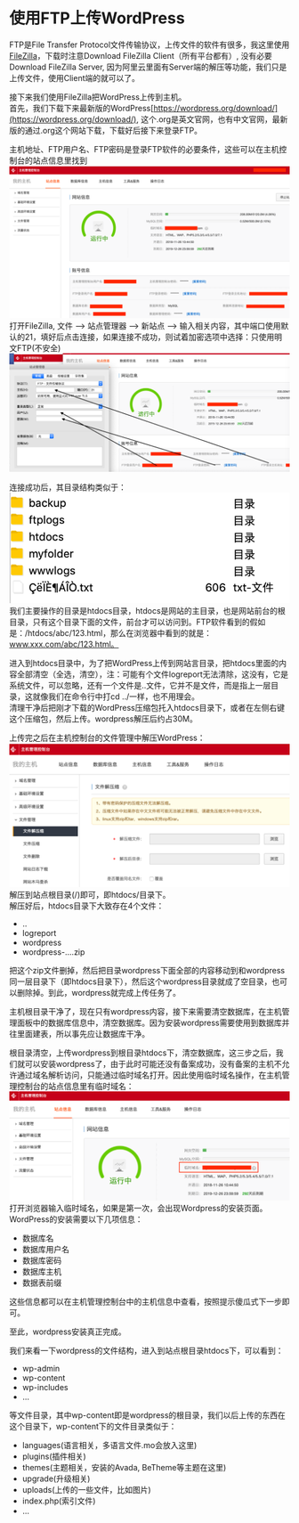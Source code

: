 # 使用FTP上传WordPress

FTP是File Transfer Protocol文件传输协议，上传文件的软件有很多，我这里使用[FileZilla](https://filezilla-project.org/)，下载时注意Download FileZilla Client（所有平台都有）, 没有必要Download FileZilla Server, 因为阿里云里面有Server端的解压等功能，我们只是上传文件，使用Client端的就可以了。

接下来我们使用FileZilla把WordPress上传到主机。  
首先，我们下载下来最新版的WordPress[https://wordpress.org/download/](https://wordpress.org/download/), 这个.org是英文官网，也有中文官网，最新版的通过.org这个网站下载，下载好后接下来登录FTP。

主机地址、FTP用户名、FTP密码是登录FTP软件的必要条件，这些可以在主机控制台的站点信息里找到  
![](/WordPress/images/5.png)  
打开FileZilla, 文件 --&gt; 站点管理器 --&gt; 新站点 --&gt; 输入相关内容，其中端口使用默认的21，填好后点击连接，如果连接不成功，则试着加密选项中选择：只使用明文FTP\(不安全\)  
![](/WordPress/images/6.png)

连接成功后，其目录结构类似于：  
![](/WordPress/images/7.png)  
我们主要操作的目录是htdocs目录，htdocs是网站的主目录，也是网站前台的根目录，只有这个目录下面的文件，前台才可以访问到。FTP软件看到的假如是：/htdocs/abc/123.html，那么在浏览器中看到的就是：www.xxx.com/abc/123.html。

进入到htdocs目录中，为了把WordPress上传到网站言目录，把htdocs里面的内容全部清空（全选，清空），注：可能有个文件logreport无法清除，这没有，它是系统文件，可以忽略，还有一个文件是..文件，它并不是文件，而是指上一层目录，这就像我们在命令行中打cd ../一样，也不用理会。  
清理干净后把刚才下载的WordPress压缩包托入htdocs目录下，或者在左侧右键这个压缩包，然后上传。wordpress解压后约占30M。

上传完之后在主机控制台的文件管理中解压WordPress：  
![](/WordPress/images/8.png)  
解压到站点根目录\(/\)即可，即htdocs/目录下。  
解压好后，htdocs目录下大致存在4个文件：

* ..
* logreport
* wordpress
* wordpress-....zip

把这个zip文件删掉，然后把目录wordpress下面全部的内容移动到和wordpress同一层目录下（即htdocs目录下），然后这个wordpress目录就成了空目录，也可以删除掉。到此，wordpress就完成上传任务了。

主机根目录干净了，现在只有wordpress内容，接下来需要清空数据库，在主机管理面板中的数据库信息中，清空数据库。因为安装wordpress需要使用到数据库并往里面建表，所以事先应让数据库干净。

根目录清空，上传wordpress到根目录htdocs下，清空数据库，这三步之后，我们就可以安装wordpress了，由于此时可能还没有备案成功，没有备案的主机不允许通过域名解析访问，只能通过临时域名打开。因此使用临时域名操作，在主机管理控制台的站点信息里有临时域名：  
![](/WordPress/images/9.png)  
打开浏览器输入临时域名，如果是第一次，会出现Wordpress的安装页面。WordPress的安装需要以下几项信息：

* 数据库名
* 数据库用户名
* 数据库密码
* 数据库主机
* 数据表前缀

这些信息都可以在主机管理控制台中的主机信息中查看，按照提示傻瓜式下一步即可。

至此，wordpress安装真正完成。

我们来看一下wordpress的文件结构，进入到站点根目录htdocs下，可以看到：

* wp-admin
* wp-content
* wp-includes
* ...

等文件目录，其中wp-content即是wordpress的根目录，我们以后上传的东西在这个目录下，wp-content下的文件目录类似于：

* languages\(语言相关，多语言文件.mo会放入这里\)
* plugins\(插件相关\)
* themes\(主题相关，安装的Avada, BeTheme等主题在这里\)
* upgrade\(升级相关\)
* uploads\(上传的一些文件，比如图片\)
* index.php\(索引文件\)
* ...



